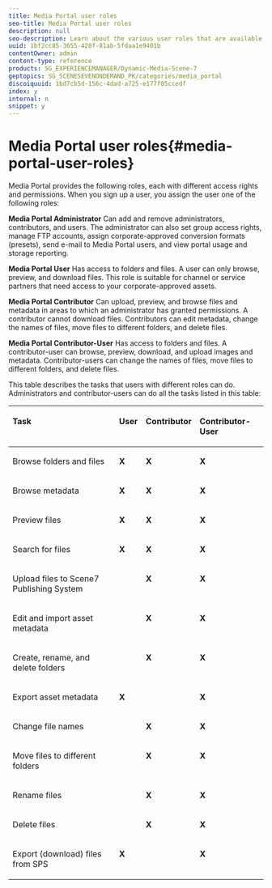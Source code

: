 ```yaml
---
title: Media Portal user roles
seo-title: Media Portal user roles
description: null
seo-description: Learn about the various user roles that are available in Media Portal.
uuid: 1bf2cc85-3655-428f-81ab-5fdaa1e9401b
contentOwner: admin
content-type: reference
products: SG_EXPERIENCEMANAGER/Dynamic-Media-Scene-7
geptopics: SG_SCENESEVENONDEMAND_PK/categories/media_portal
discoiquuid: 1bd7cb5d-156c-4dad-a725-e177f05ccedf
index: y
internal: n
snippet: y
---
```


# Media Portal user roles{#media-portal-user-roles}

Media Portal provides the following roles, each with different access rights and permissions. When you sign up a user, you assign the user one of the following roles:

**Media Portal Administrator** Can add and remove administrators, contributors, and users. The administrator can also set group access rights, manage FTP accounts, assign corporate-approved conversion formats (presets), send e-mail to Media Portal users, and view portal usage and storage reporting.

**Media Portal User** Has access to folders and files. A user can only browse, preview, and download files. This role is suitable for channel or service partners that need access to your corporate-approved assets.

**Media Portal Contributor** Can upload, preview, and browse files and metadata in areas to which an administrator has granted permissions. A contributor cannot download files. Contributors can edit metadata, change the names of files, move files to different folders, and delete files.

**Media Portal Contributor-User** Has access to folders and files. A contributor-user can browse, preview, download, and upload images and metadata. Contributor-users can change the names of files, move files to different folders, and delete files.

This table describes the tasks that users with different roles can do. Administrators and contributor-users can do all the tasks listed in this table:

<table cellpadding="4" cellspacing="0">
 <thead align="left">
  <tr>
   <th class="cellrowborder" id="d19e8846" valign="top" width="NaN%"><p>Task</p></th> 
   <th class="cellrowborder" id="d19e8849" valign="top" width="NaN%"><p>User</p></th> 
   <th class="cellrowborder" id="d19e8852" valign="top" width="NaN%"><p>Contributor</p></th> 
   <th class="cellrowborder" id="d19e8855" valign="top" width="NaN%"><p>Contributor-User</p></th> 
  </tr> 
 </thead> 
 <tbody>
  <tr>
   <td class="cellrowborder" headers="d19e8846 " valign="top" width="NaN%"><p>Browse folders and files</p></td> 
   <td class="cellrowborder" headers="d19e8849 " valign="top" width="NaN%"><p><strong>X</strong></p></td> 
   <td class="cellrowborder" headers="d19e8852 " valign="top" width="NaN%"><p><strong>X</strong></p></td> 
   <td class="cellrowborder" headers="d19e8855 " valign="top" width="NaN%"><p><strong>X</strong></p></td> 
  </tr> 
  <tr>
   <td class="cellrowborder" headers="d19e8846 " valign="top" width="NaN%"><p>Browse metadata</p></td> 
   <td class="cellrowborder" headers="d19e8849 " valign="top" width="NaN%"><p><strong>X</strong></p></td> 
   <td class="cellrowborder" headers="d19e8852 " valign="top" width="NaN%"><p><strong>X</strong></p></td> 
   <td class="cellrowborder" headers="d19e8855 " valign="top" width="NaN%"><p><strong>X</strong></p></td> 
  </tr> 
  <tr>
   <td class="cellrowborder" headers="d19e8846 " valign="top" width="NaN%"><p>Preview files</p></td> 
   <td class="cellrowborder" headers="d19e8849 " valign="top" width="NaN%"><p><strong>X</strong></p></td> 
   <td class="cellrowborder" headers="d19e8852 " valign="top" width="NaN%"><p><strong>X</strong></p></td> 
   <td class="cellrowborder" headers="d19e8855 " valign="top" width="NaN%"><p><strong>X</strong></p></td> 
  </tr> 
  <tr>
   <td class="cellrowborder" headers="d19e8846 " valign="top" width="NaN%"><p>Search for files</p></td> 
   <td class="cellrowborder" headers="d19e8849 " valign="top" width="NaN%"><p><strong>X</strong></p></td> 
   <td class="cellrowborder" headers="d19e8852 " valign="top" width="NaN%"><p><strong>X</strong></p></td> 
   <td class="cellrowborder" headers="d19e8855 " valign="top" width="NaN%"><p><strong>X</strong></p></td> 
  </tr> 
  <tr>
   <td class="cellrowborder" headers="d19e8846 " valign="top" width="NaN%"><p>Upload files to Scene7 Publishing System</p></td> 
   <td class="cellrowborder" headers="d19e8849 " valign="top" width="NaN%"><p></p></td> 
   <td class="cellrowborder" headers="d19e8852 " valign="top" width="NaN%"><p><strong>X</strong></p></td> 
   <td class="cellrowborder" headers="d19e8855 " valign="top" width="NaN%"><p><strong>X</strong></p></td> 
  </tr> 
  <tr>
   <td class="cellrowborder" headers="d19e8846 " valign="top" width="NaN%"><p>Edit and import asset metadata</p></td> 
   <td class="cellrowborder" headers="d19e8849 " valign="top" width="NaN%"><p></p></td> 
   <td class="cellrowborder" headers="d19e8852 " valign="top" width="NaN%"><p><strong>X</strong></p></td> 
   <td class="cellrowborder" headers="d19e8855 " valign="top" width="NaN%"><p><strong>X</strong></p></td> 
  </tr> 
  <tr>
   <td class="cellrowborder" headers="d19e8846 " valign="top" width="NaN%"><p>Create, rename, and delete folders</p></td> 
   <td class="cellrowborder" headers="d19e8849 " valign="top" width="NaN%"><p></p></td> 
   <td class="cellrowborder" headers="d19e8852 " valign="top" width="NaN%"><p><strong>X</strong></p></td> 
   <td class="cellrowborder" headers="d19e8855 " valign="top" width="NaN%"><p><strong>X</strong></p></td> 
  </tr> 
  <tr>
   <td class="cellrowborder" headers="d19e8846 " valign="top" width="NaN%"><p>Export asset metadata</p></td> 
   <td class="cellrowborder" headers="d19e8849 " valign="top" width="NaN%"><p><strong>X</strong></p></td> 
   <td class="cellrowborder" headers="d19e8852 " valign="top" width="NaN%"><p></p></td> 
   <td class="cellrowborder" headers="d19e8855 " valign="top" width="NaN%"><p><strong>X</strong></p></td> 
  </tr> 
  <tr>
   <td class="cellrowborder" headers="d19e8846 " valign="top" width="NaN%"><p>Change file names</p></td> 
   <td class="cellrowborder" headers="d19e8849 " valign="top" width="NaN%"><p></p></td> 
   <td class="cellrowborder" headers="d19e8852 " valign="top" width="NaN%"><p><strong>X</strong></p></td> 
   <td class="cellrowborder" headers="d19e8855 " valign="top" width="NaN%"><p><strong>X</strong></p></td> 
  </tr> 
  <tr>
   <td class="cellrowborder" headers="d19e8846 " valign="top" width="NaN%"><p>Move files to different folders</p></td> 
   <td class="cellrowborder" headers="d19e8849 " valign="top" width="NaN%"><p></p></td> 
   <td class="cellrowborder" headers="d19e8852 " valign="top" width="NaN%"><p><strong>X</strong></p></td> 
   <td class="cellrowborder" headers="d19e8855 " valign="top" width="NaN%"><p><strong>X</strong></p></td> 
  </tr> 
  <tr>
   <td class="cellrowborder" headers="d19e8846 " valign="top" width="NaN%"><p>Rename files</p></td> 
   <td class="cellrowborder" headers="d19e8849 " valign="top" width="NaN%"><p></p></td> 
   <td class="cellrowborder" headers="d19e8852 " valign="top" width="NaN%"><p><strong>X</strong></p></td> 
   <td class="cellrowborder" headers="d19e8855 " valign="top" width="NaN%"><p><strong>X</strong></p></td> 
  </tr> 
  <tr>
   <td class="cellrowborder" headers="d19e8846 " valign="top" width="NaN%"><p>Delete files</p></td> 
   <td class="cellrowborder" headers="d19e8849 " valign="top" width="NaN%"><p></p></td> 
   <td class="cellrowborder" headers="d19e8852 " valign="top" width="NaN%"><p><strong>X</strong></p></td> 
   <td class="cellrowborder" headers="d19e8855 " valign="top" width="NaN%"><p><strong>X</strong></p></td> 
  </tr> 
  <tr>
   <td class="cellrowborder" headers="d19e8846 " valign="top" width="NaN%"><p>Export (download) files from SPS</p></td> 
   <td class="cellrowborder" headers="d19e8849 " valign="top" width="NaN%"><p><strong>X</strong></p></td> 
   <td class="cellrowborder" headers="d19e8852 " valign="top" width="NaN%"><p></p></td> 
   <td class="cellrowborder" headers="d19e8855 " valign="top" width="NaN%"><p><strong>X</strong></p></td> 
  </tr> 
 </tbody> 
</table>

